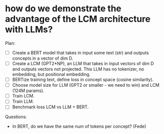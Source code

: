# how do we demonstrate the advantage of the LCM architecture with LLMs?

Plan:
- [ ] Create a BERT model that takes in input some text (str) and outputs concepts in a vector of dim D.
- [ ] Create a LCM (GPT2*NP), an LLM that takes in input vectors of dim D and outputs vectors not projected.
      This LLM has no tokenizer, no embedding, but positional embedding.
- [ ] BERTize training text, define loss in concept space (cosine similarity).
- [ ] Choose model size for LLM (GPT2 or smaller - we need to win) and LCM (124M params).
- [ ] Train LCM.
- [ ] Train LLM.
- [ ] Benchmark loss LCM vs LLM + BERT.

Questions:
- In BERT, do we have the same num of tokens per concept? (Fede)
